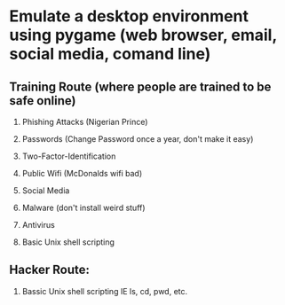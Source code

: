 
# Emulate a desktop environment using pygame (web browser, email, social media, comand line)

## Training Route (where people are trained to be safe online)
1. Phishing Attacks (Nigerian Prince)
2. Passwords (Change Password once a year, don't make it easy)
3. Two-Factor-Identification
4. Public Wifi (McDonalds wifi bad)
5. Social Media
6. Malware (don't install weird stuff)
7. Antivirus

8. Basic Unix shell scripting

## Hacker Route:

1. Bassic Unix shell scripting IE ls, cd, pwd, etc. 
